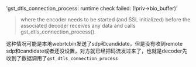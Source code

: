 'gst_dtls_connection_process: runtime check failed: (!priv->bio_buffer)'

>where the encoder needs to be started (and SSL initialized) before the associated decoder receives any data and calls gst_dtls_connection_process().

这种情况可能是本地webrtcbin发送了sdp和candidate，但是没有收到remote sdp和candidate或者还没设置，对方就已经把码流发过来了，也就是decoder先收到了数据调用了`gst_dtls_connection_process`